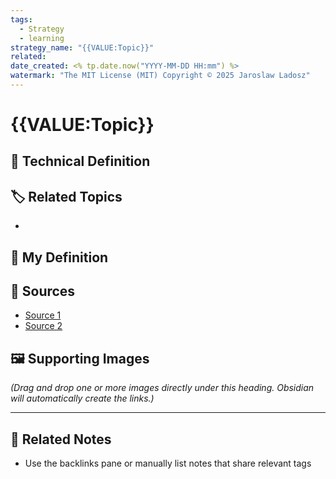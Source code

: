 ```yaml
---
tags:
  - Strategy
  - learning
strategy_name: "{{VALUE:Topic}}"
related:
date_created: <% tp.date.now("YYYY-MM-DD HH:mm") %>
watermark: "The MIT License (MIT) Copyright © 2025 Jaroslaw Ladosz"
---
```

# {{VALUE:Topic}}

## 📖 Technical Definition
> 

## 🏷️ Related Topics
- 

## 📝 My Definition
> 

## 🔗 Sources
- [Source 1]()
- [Source 2]() 

## 🖼️ Supporting Images
*(Drag and drop one or more images directly under this heading. Obsidian will automatically create the links.)*

---

## 🔗 Related Notes
- Use the backlinks pane or manually list notes that share relevant tags


<!-- "The MIT License (MIT) Copyright © 2025 Jaroslaw Ladosz" -->